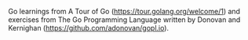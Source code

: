 Go learnings from A Tour of Go (https://tour.golang.org/welcome/1) and exercises from The Go Programming Language written by Donovan and Kernighan (https://github.com/adonovan/gopl.io).
